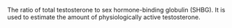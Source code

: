 The ratio of total testosterone to sex hormone-binding globulin (SHBG). It is used to estimate the amount of physiologically active testosterone.